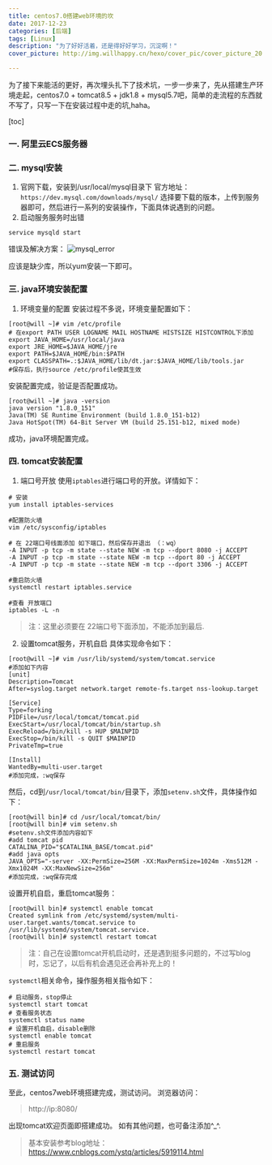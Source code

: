 ```yaml
---
title: centos7.0搭建web环境的坎
date: 2017-12-23
categories: [后端]
tags: [Linux]
description: "为了好好活着，还是得好好学习，沉淀啊！"
cover_picture: http://img.willhappy.cn/hexo/cover_pic/cover_picture_20.jpg

---
```


为了接下来能活的更好，再次埋头扎下了技术坑，一步一步来了，先从搭建生产环境走起，centos7.0 + tomcat8.5 + jdk1.8 + mysql5.7吧，简单的走流程的东西就不写了，只写一下在安装过程中走的坑,haha。

<!--more-->

[toc]

### 一. 阿里云ECS服务器

### 二. mysql安装
1. 官网下载，安装到/usr/local/mysql目录下
官方地址：`https://dev.mysql.com/downloads/mysql/`
选择要下载的版本，上传到服务器即可，然后进行一系列的安装操作，下面具体说遇到的问题。
2. 启动服务服务时出错
```
service mysqld start
```
错误及解决方案：
![mysql_error][1]

应该是缺少库，所以yum安装一下即可。

### 三. java环境安装配置
1. 环境变量的配置
安装过程不多说，环境变量配置如下：
```
[root@will ~]# vim /etc/profile
# 在export PATH USER LOGNAME MAIL HOSTNAME HISTSIZE HISTCONTROL下添加
export JAVA_HOME=/usr/local/java
export JRE_HOME=$JAVA_HOME/jre
export PATH=$JAVA_HOME/bin:$PATH
export CLASSPATH=.:$JAVA_HOME/lib/dt.jar:$JAVA_HOME/lib/tools.jar
#保存后，执行source /etc/profile使其生效
```

安装配置完成，验证是否配置成功。
```
[root@will ~]# java -version
java version "1.8.0_151"
Java(TM) SE Runtime Environment (build 1.8.0_151-b12)
Java HotSpot(TM) 64-Bit Server VM (build 25.151-b12, mixed mode)
```

成功，java环境配置完成。

### 四. tomcat安装配置
1. 端口号开放
使用`iptables`进行端口号的开放。详情如下：
```
# 安装
yum install iptables-services

#配置防火墙
vim /etc/sysconfig/iptables

# 在 22端口号线面添加 如下端口，然后保存并退出 （：wq）
-A INPUT -p tcp -m state --state NEW -m tcp --dport 8080 -j ACCEPT
-A INPUT -p tcp -m state --state NEW -m tcp --dport 80 -j ACCEPT
-A INPUT -p tcp -m state --state NEW -m tcp --dport 3306 -j ACCEPT

#重启防火墙
systemctl restart iptables.service

#查看 开放端口
iptables -L -n
```
> 注：这里必须要在 22端口号下面添加，不能添加到最后.

2. 设置tomcat服务，开机自启
具体实现命令如下：
```
[root@will ~]# vim /usr/lib/systemd/system/tomcat.service
#添加如下内容
[unit]
Description=Tomcat
After=syslog.target network.target remote-fs.target nss-lookup.target

[Service]
Type=forking
PIDFile=/usr/local/tomcat/tomcat.pid
ExecStart=/usr/local/tomcat/bin/startup.sh
ExecReload=/bin/kill -s HUP $MAINPID
ExecStop=/bin/kill -s QUIT $MAINPID
PrivateTmp=true

[Install]
WantedBy=multi-user.target
#添加完成，:wq保存
```
然后，cd到`/usr/local/tomcat/bin/`目录下，添加`setenv.sh`文件，具体操作如下：
```
[root@will bin]# cd /usr/local/tomcat/bin/
[root@will bin]# vim setenv.sh
#setenv.sh文件添加内容如下
#add tomcat pid
CATALINA_PID="$CATALINA_BASE/tomcat.pid"
#add java opts
JAVA_OPTS="-server -XX:PermSize=256M -XX:MaxPermSize=1024m -Xms512M -Xmx1024M -XX:MaxNewSize=256m"
#添加完成，:wq保存完成
```
设置开机自启，重启tomcat服务：
```
[root@will bin]# systemctl enable tomcat
Created symlink from /etc/systemd/system/multi-user.target.wants/tomcat.service to /usr/lib/systemd/system/tomcat.service.
[root@will bin]# systemctl restart tomcat
```

> 注：自己在设置tomcat开机启动时，还是遇到挺多问题的，不过写blog时，忘记了，以后有机会遇见还会再补充上的！

 `systemctl`相关命令，操作服务相关指令如下：
```
# 启动服务，stop停止
systemctl start tomcat
# 查看服务状态
systemctl status name
# 设置开机自启，disable删除
systemctl enable tomcat
# 重启服务
systemctl restart tomcat
```

### 五. 测试访问
至此，centos7web环境搭建完成，测试访问。
浏览器访问：
> http://ip:8080/

出现tomcat欢迎页面即搭建成功。
如有其他问题，也可备注添加^_^.

> 基本安装参考blog地址：https://www.cnblogs.com/ystq/articles/5919114.html


[1]: http://img.willhappy.cn/18-5-3/54368256.jpg
